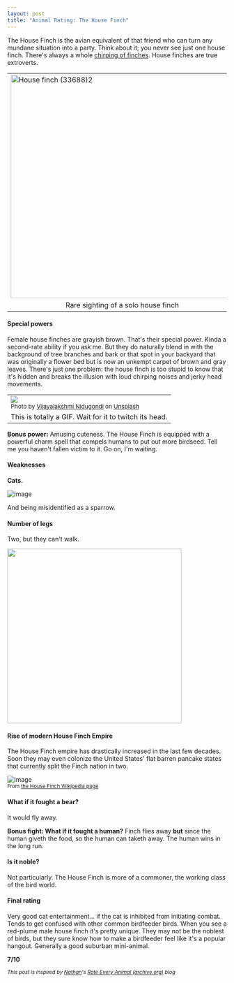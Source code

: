 ```yaml
---
layout: post
title: "Animal Rating: The House Finch"
---
```


The House Finch is the avian equivalent of that friend who can turn any mundane situation into a party. Think about it; you never see just one house finch. There's always a whole [chirping of finches](https://allcollectivenouns.com/animal/collective-noun-for-finches). House finches are true extroverts.

<table><td>
<a title="Rhododendrites, CC BY-SA 4.0 &lt;https://creativecommons.org/licenses/by-sa/4.0&gt;, via Wikimedia Commons" href="https://commons.wikimedia.org/wiki/File:House_finch_(33688)2.jpg"><img width="512" alt="House finch (33688)2" src="https://upload.wikimedia.org/wikipedia/commons/thumb/f/f1/House_finch_%2833688%292.jpg/512px-House_finch_%2833688%292.jpg?20201124230402"></a>
<tr><td align=center>Rare sighting of a solo house finch
</table>

#### Special powers

Female house finches are grayish brown. That's their special power. Kinda a second-rate ability if you ask me. But they do naturally blend in with the background of tree branches and bark or that spot in your backyard that was originally a flower bed but is now an unkempt carpet of brown and gray leaves. There's just one problem: the house finch is too stupid to know that it's hidden and breaks the illusion with loud chirping noises and jerky head movements.

<table><td>
<img src="https://github.com/user-attachments/assets/26449c13-2530-4cac-aad0-dee32a51858d"><br>
<sup>Photo by <a href="https://unsplash.com/@songsofnature?utm_content=creditCopyText&utm_medium=referral&utm_source=unsplash">Vijayalakshmi Nidugondi</a> on <a href="https://unsplash.com/photos/a-small-bird-sitting-on-a-branch-of-a-tree-DkSO-eBWirI?utm_content=creditCopyText&utm_medium=referral&utm_source=unsplash">Unsplash</a></sup>
<tr><td>This is totally a GIF. Wait for it to twitch its head.
</table>

**Bonus power:** Amusing cuteness. The House Finch is equipped with a powerful charm spell that compels humans to put out more birdseed. Tell me you haven't fallen victim to it. Go on, I'm waiting.

#### Weaknesses

**Cats.**

![image](https://github.com/user-attachments/assets/522a27ac-6c0d-40b5-a218-6cb84073b567)

And being misidentified as a sparrow.

#### Number of legs

Two, but they can't walk.

<img width=400 src="https://github.com/user-attachments/assets/abb7b0b9-66c9-4a8c-b8d8-17aee9eb1fad">

#### Rise of modern House Finch Empire

The House Finch empire has drastically increased in the last few decades. Soon they may even colonize the United States' flat barren pancake states that currently split the Finch nation in two.

![image](https://github.com/user-attachments/assets/732c1035-f5e0-4d8b-9668-2093a51ccc9c)<br>
<sup>From [the House Finch Wikipedia page](https://en.wikipedia.org/wiki/House_finch)</sup>

#### What if it fought a bear?

It would fly away.

**Bonus fight: What if it fought a human?** Finch flies away **but** since the human giveth the food, so the human can taketh away. The human wins in the long run.

#### Is it noble?

Not particularly. The House Finch is more of a commoner, the working class of the bird world.

#### Final rating

Very good cat entertainment... if the cat is inhibited from initiating combat. Tends to get confused with other common birdfeeder birds. When you see a red-plume male house finch it's pretty unique. They may not be the noblest of birds, but they sure know how to make a birdfeeder feel like it's a popular hangout. Generally a good suburban mini-animal.

**7/10**

<sub>_This post is inspired by [Nathan](https://twitter.com/nscranor)'s [Rate Every Animal (archive.org)](https://web.archive.org/web/20201202112919/http://rateeveryanimal.com/) blog_</sub>
